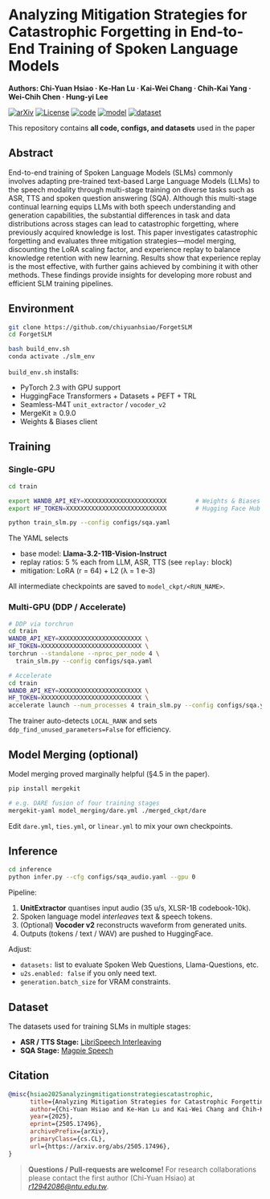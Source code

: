 # Analyzing Mitigation Strategies for Catastrophic Forgetting in End-to-End Training of Spoken Language Models  
**Authors: Chi-Yuan Hsiao · Ke-Han Lu · Kai-Wei Chang · Chih-Kai Yang · Wei-Chih Chen · Hung-yi Lee**

[![arXiv](https://img.shields.io/badge/arXiv-2505.17496-b31b1b.svg?logo=arXiv)](https://arxiv.org/abs/2505.17496)
[![License](https://img.shields.io/badge/License-Apache_2.0-yellowgreen.svg)](https://opensource.org/licenses/Apache-2.0)
[![code](https://img.shields.io/badge/Github-Code-keygen.svg?logo=github)](https://github.com/chiyuanhsiao/ForgetSLM)
[![model](https://img.shields.io/badge/%F0%9F%A4%97%20Hugging_Face-Model-blue.svg)](https://huggingface.co/chiyuanhsiao/models?search=forgetslm)
[![dataset](https://img.shields.io/badge/%F0%9F%A4%97%20Hugging_Face-Dataset-yellow.svg)](https://huggingface.co/chiyuanhsiao/datasets?search=ls960_interleaves)

This repository contains **all code, configs, and datasets** used in the paper

## Abstract
End-to-end training of Spoken Language Models (SLMs) commonly involves adapting pre-trained text-based Large Language Models (LLMs) to the speech modality through multi-stage training on diverse tasks such as ASR, TTS and spoken question answering (SQA). Although this multi-stage continual learning equips LLMs with both speech understanding and generation capabilities, the substantial differences in task and data distributions across stages can lead to catastrophic forgetting, where previously acquired knowledge is lost. This paper investigates catastrophic forgetting and evaluates three mitigation strategies—model merging, discounting the LoRA scaling factor, and experience replay to balance knowledge retention with new learning. Results show that experience replay is the most effective, with further gains achieved by combining it with other methods. These findings provide insights for developing more robust and efficient SLM training pipelines.

## Environment

```bash
git clone https://github.com/chiyuanhsiao/ForgetSLM
cd ForgetSLM

bash build_env.sh         
conda activate ./slm_env
````

`build_env.sh` installs:

* PyTorch 2.3 with GPU support
* HuggingFace Transformers + Datasets + PEFT + TRL
* Seamless-M4T `unit_extractor` / `vocoder_v2`
* MergeKit ≥ 0.9.0
* Weights & Biases client


## Training

### Single-GPU

```bash
cd train

export WANDB_API_KEY=XXXXXXXXXXXXXXXXXXXXXXX        # Weights & Biases
export HF_TOKEN=XXXXXXXXXXXXXXXXXXXXXXXXXXXX        # Hugging Face Hub

python train_slm.py --config configs/sqa.yaml
```

The YAML selects

* base model: **Llama-3.2-11B-Vision-Instruct**
* replay ratios: 5 % each from LLM, ASR, TTS (see `replay:` block)
* mitigation: LoRA (r = 64) + L2 (λ = 1 e-3)

All intermediate checkpoints are saved to `model_ckpt/<RUN_NAME>`.

### Multi-GPU (DDP / Accelerate)

```bash
# DDP via torchrun
cd train
WANDB_API_KEY=XXXXXXXXXXXXXXXXXXXXXXX \
HF_TOKEN=XXXXXXXXXXXXXXXXXXXXXXXXXXXX \
torchrun --standalone --nproc_per_node 4 \
  train_slm.py --config configs/sqa.yaml

# Accelerate
cd train
WANDB_API_KEY=XXXXXXXXXXXXXXXXXXXXXXX \
HF_TOKEN=XXXXXXXXXXXXXXXXXXXXXXXXXXXX \
accelerate launch --num_processes 4 train_slm.py --config configs/sqa.yaml
```

The trainer auto-detects `LOCAL_RANK` and sets
`ddp_find_unused_parameters=False` for efficiency.


## Model Merging (optional)

Model merging proved marginally helpful (§4.5 in the paper).

```bash
pip install mergekit

# e.g. DARE fusion of four training stages
mergekit-yaml model_merging/dare.yml ./merged_ckpt/dare
```

Edit `dare.yml`, `ties.yml`, or `linear.yml` to mix your own checkpoints.


## Inference

```bash
cd inference
python infer.py --cfg configs/sqa_audio.yaml --gpu 0
```

Pipeline:

1. **UnitExtractor** quantises input audio (35 u/s, XLSR-1B codebook-10k).
2. Spoken language model *interleaves* text & speech tokens.
3. (Optional) **Vocoder v2** reconstructs waveform from generated units.
4. Outputs (tokens / text / WAV) are pushed to HuggingFace.

Adjust:

* `datasets:` list to evaluate Spoken Web Questions, Llama-Questions, etc.
* `u2s.enabled: false` if you only need text.
* `generation.batch_size` for VRAM constraints.

## Dataset
The datasets used for training SLMs in multiple stages:
* **ASR / TTS Stage:** [LibriSpeech Interleaving](https://huggingface.co/chiyuanhsiao/datasets?search=ls960_interleaves)
* **SQA Stage:** [Magpie Speech](https://huggingface.co/chiyuanhsiao/datasets?search=magpie_rank)

## Citation

```bibtex
@misc{hsiao2025analyzingmitigationstrategiescatastrophic,
      title={Analyzing Mitigation Strategies for Catastrophic Forgetting in End-to-End Training of Spoken Language Models}, 
      author={Chi-Yuan Hsiao and Ke-Han Lu and Kai-Wei Chang and Chih-Kai Yang and Wei-Chih Chen and Hung-yi Lee},
      year={2025},
      eprint={2505.17496},
      archivePrefix={arXiv},
      primaryClass={cs.CL},
      url={https://arxiv.org/abs/2505.17496}, 
}
```


> **Questions / Pull-requests are welcome!**
> For research collaborations please contact the first author (Chi-Yuan Hsiao) at *r12942086@ntu.edu.tw*.



